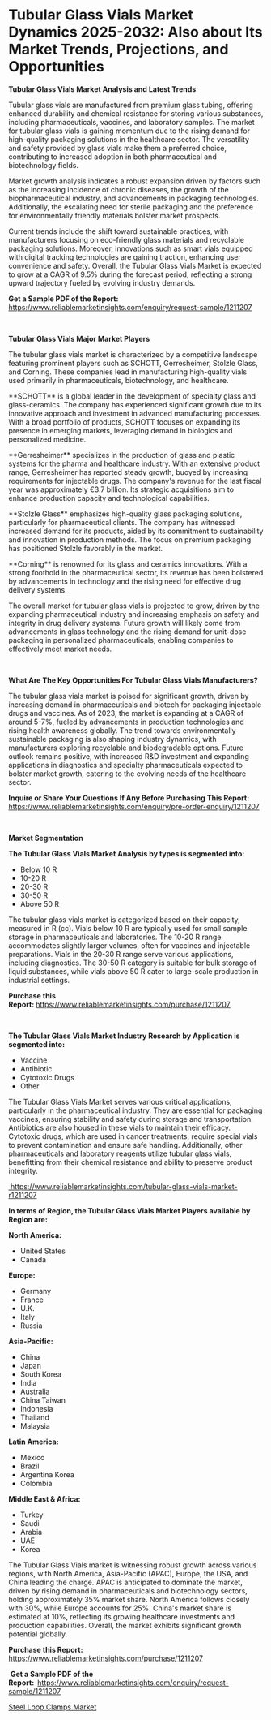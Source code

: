 <p><h1>Tubular Glass Vials Market Dynamics 2025-2032: Also about Its Market Trends, Projections, and Opportunities</h1></p><p><strong>Tubular Glass Vials Market Analysis and Latest Trends</strong></p>
<p><p>Tubular glass vials are manufactured from premium glass tubing, offering enhanced durability and chemical resistance for storing various substances, including pharmaceuticals, vaccines, and laboratory samples. The market for tubular glass vials is gaining momentum due to the rising demand for high-quality packaging solutions in the healthcare sector. The versatility and safety provided by glass vials make them a preferred choice, contributing to increased adoption in both pharmaceutical and biotechnology fields.</p><p>Market growth analysis indicates a robust expansion driven by factors such as the increasing incidence of chronic diseases, the growth of the biopharmaceutical industry, and advancements in packaging technologies. Additionally, the escalating need for sterile packaging and the preference for environmentally friendly materials bolster market prospects.</p><p>Current trends include the shift toward sustainable practices, with manufacturers focusing on eco-friendly glass materials and recyclable packaging solutions. Moreover, innovations such as smart vials equipped with digital tracking technologies are gaining traction, enhancing user convenience and safety. Overall, the Tubular Glass Vials Market is expected to grow at a CAGR of 9.5% during the forecast period, reflecting a strong upward trajectory fueled by evolving industry demands.</p></p>
<p><strong>Get a Sample PDF of the Report:&nbsp;</strong> <a href="https://www.reliablemarketinsights.com/enquiry/request-sample/1211207?utm_campaign=2779&utm_medium=2&utm_source=Github&utm_content=ia&utm_term=24032025&utm_id=tubular-glass-vials">https://www.reliablemarketinsights.com/enquiry/request-sample/1211207</a></p>
<p>&nbsp;</p>
<p><strong>Tubular Glass Vials Major Market Players</strong></p>
<p><p>The tubular glass vials market is characterized by a competitive landscape featuring prominent players such as SCHOTT, Gerresheimer, Stolzle Glass, and Corning. These companies lead in manufacturing high-quality vials used primarily in pharmaceuticals, biotechnology, and healthcare. </p><p>**SCHOTT** is a global leader in the development of specialty glass and glass-ceramics. The company has experienced significant growth due to its innovative approach and investment in advanced manufacturing processes. With a broad portfolio of products, SCHOTT focuses on expanding its presence in emerging markets, leveraging demand in biologics and personalized medicine.</p><p>**Gerresheimer** specializes in the production of glass and plastic systems for the pharma and healthcare industry. With an extensive product range, Gerresheimer has reported steady growth, buoyed by increasing requirements for injectable drugs. The company's revenue for the last fiscal year was approximately €3.7 billion. Its strategic acquisitions aim to enhance production capacity and technological capabilities.</p><p>**Stolzle Glass** emphasizes high-quality glass packaging solutions, particularly for pharmaceutical clients. The company has witnessed increased demand for its products, aided by its commitment to sustainability and innovation in production methods. The focus on premium packaging has positioned Stolzle favorably in the market.</p><p>**Corning** is renowned for its glass and ceramics innovations. With a strong foothold in the pharmaceutical sector, its revenue has been bolstered by advancements in technology and the rising need for effective drug delivery systems.</p><p>The overall market for tubular glass vials is projected to grow, driven by the expanding pharmaceutical industry and increasing emphasis on safety and integrity in drug delivery systems. Future growth will likely come from advancements in glass technology and the rising demand for unit-dose packaging in personalized pharmaceuticals, enabling companies to effectively meet market needs.</p></p>
<p>&nbsp;</p>
<p><strong>What Are The Key Opportunities For Tubular Glass Vials Manufacturers?</strong></p>
<p><p>The tubular glass vials market is poised for significant growth, driven by increasing demand in pharmaceuticals and biotech for packaging injectable drugs and vaccines. As of 2023, the market is expanding at a CAGR of around 5-7%, fueled by advancements in production technologies and rising health awareness globally. The trend towards environmentally sustainable packaging is also shaping industry dynamics, with manufacturers exploring recyclable and biodegradable options. Future outlook remains positive, with increased R&D investment and expanding applications in diagnostics and specialty pharmaceuticals expected to bolster market growth, catering to the evolving needs of the healthcare sector.</p></p>
<p><strong>Inquire or Share Your Questions If Any Before Purchasing This Report:</strong> <a href="https://www.reliablemarketinsights.com/enquiry/pre-order-enquiry/1211207?utm_campaign=2779&utm_medium=2&utm_source=Github&utm_content=ia&utm_term=24032025&utm_id=tubular-glass-vials">https://www.reliablemarketinsights.com/enquiry/pre-order-enquiry/1211207</a></p>
<p>&nbsp;</p>
<p><strong>Market Segmentation</strong></p>
<p><strong>The Tubular Glass Vials Market Analysis by types is segmented into:</strong></p>
<p><ul><li>Below 10 R</li><li>10-20 R</li><li>20-30 R</li><li>30-50 R</li><li>Above 50 R</li></ul></p>
<p><p>The tubular glass vials market is categorized based on their capacity, measured in R (cc). Vials below 10 R are typically used for small sample storage in pharmaceuticals and laboratories. The 10-20 R range accommodates slightly larger volumes, often for vaccines and injectable preparations. Vials in the 20-30 R range serve various applications, including diagnostics. The 30-50 R category is suitable for bulk storage of liquid substances, while vials above 50 R cater to large-scale production in industrial settings.</p></p>
<p><strong>Purchase this Report:&nbsp;</strong><a href="https://www.reliablemarketinsights.com/purchase/1211207?utm_campaign=2779&utm_medium=2&utm_source=Github&utm_content=ia&utm_term=24032025&utm_id=tubular-glass-vials">https://www.reliablemarketinsights.com/purchase/1211207</a></p>
<p>&nbsp;</p>
<p><strong>The Tubular Glass Vials Market Industry Research by Application is segmented into:</strong></p>
<p><ul><li>Vaccine</li><li>Antibiotic</li><li>Cytotoxic Drugs</li><li>Other</li></ul></p>
<p><p>The Tubular Glass Vials Market serves various critical applications, particularly in the pharmaceutical industry. They are essential for packaging vaccines, ensuring stability and safety during storage and transportation. Antibiotics are also housed in these vials to maintain their efficacy. Cytotoxic drugs, which are used in cancer treatments, require special vials to prevent contamination and ensure safe handling. Additionally, other pharmaceuticals and laboratory reagents utilize tubular glass vials, benefitting from their chemical resistance and ability to preserve product integrity.</p></p>
<p><a href="https://www.reliablemarketinsights.com/tubular-glass-vials-market-r1211207?utm_campaign=2779&utm_medium=2&utm_source=Github&utm_content=ia&utm_term=24032025&utm_id=tubular-glass-vials">&nbsp;https://www.reliablemarketinsights.com/tubular-glass-vials-market-r1211207</a></p>
<p><strong>In terms of Region, the Tubular Glass Vials Market Players available by Region are:</strong></p>
<p>
    <p> <strong> North America: </strong>
        <ul>
            <li>United States</li>
            <li>Canada</li>
        </ul>
        </p> 
    <p> <strong> Europe: </strong>
        <ul>
            <li>Germany</li>
            <li>France</li>
            <li>U.K.</li>
            <li>Italy</li>
            <li>Russia</li>
        </ul>
        </p> 
    <p> <strong> Asia-Pacific: </strong>
        <ul>
            <li>China</li>
            <li>Japan</li>
            <li>South Korea</li>
            <li>India</li>
            <li>Australia</li>
            <li>China Taiwan</li>
            <li>Indonesia</li>
            <li>Thailand</li>
            <li>Malaysia</li>
        </ul>
        </p> 
    <p> <strong> Latin America: </strong>
        <ul>
            <li>Mexico</li>
            <li>Brazil</li>
            <li>Argentina Korea</li>
            <li>Colombia</li>
        </ul>
        </p> 
    <p> <strong> Middle East & Africa: </strong>
        <ul>
            <li>Turkey</li>
            <li>Saudi</li>
            <li>Arabia</li>
            <li>UAE</li>
            <li>Korea</li>
        </ul>
    </p>
    </p>
<p><p>The Tubular Glass Vials market is witnessing robust growth across various regions, with North America, Asia-Pacific (APAC), Europe, the USA, and China leading the charge. APAC is anticipated to dominate the market, driven by rising demand in pharmaceuticals and biotechnology sectors, holding approximately 35% market share. North America follows closely with 30%, while Europe accounts for 25%. China's market share is estimated at 10%, reflecting its growing healthcare investments and production capabilities. Overall, the market exhibits significant growth potential globally.</p></p>
<p><strong>Purchase this Report: </strong><a href="https://www.reliablemarketinsights.com/purchase/1211207?utm_campaign=2779&utm_medium=2&utm_source=Github&utm_content=ia&utm_term=24032025&utm_id=tubular-glass-vials">https://www.reliablemarketinsights.com/purchase/1211207</a></p>
<p>&nbsp;<strong>Get a Sample PDF of the Report:&nbsp;&nbsp;</strong><a href="https://www.reliablemarketinsights.com/enquiry/request-sample/1211207?utm_campaign=2779&utm_medium=2&utm_source=Github&utm_content=ia&utm_term=24032025&utm_id=tubular-glass-vials">https://www.reliablemarketinsights.com/enquiry/request-sample/1211207</a></p>
<p><strong></strong></p>
<p><p><a href="https://github.com/castoriffic/Market-Research-Report-List-6/blob/main/steel-loop-clamps-market.md?utm_campaign=2779&utm_medium=2&utm_source=Github&utm_content=ia&utm_term=24032025&utm_id=tubular-glass-vials">Steel Loop Clamps Market</a></p></p>
